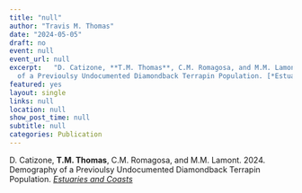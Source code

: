 ```yaml
---
title: "null"
author: "Travis M. Thomas"
date: "2024-05-05"
draft: no
event: null
event_url: null
excerpt:   "D. Catizone, **T.M. Thomas**, C.M. Romagosa, and M.M. Lamont. 2024. Demography
  of a Previoulsy Undocumented Diamondback Terrapin Population. [*Estuaries and Coasts*](https://link.springer.com/article/10.1007/s12237-024-01380-5)"
featured: yes
layout: single
links: null
location: null
show_post_time: null
subtitle: null
categories: Publication
---
```






D. Catizone, **T.M. Thomas**, C.M. Romagosa, and M.M. Lamont. 2024. Demography of a Previoulsy Undocumented Diamondback Terrapin Population. [*Estuaries and Coasts*](https://link.springer.com/article/10.1007/s12237-024-01380-5)

